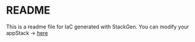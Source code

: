 # README
This is a readme file for IaC generated with StackGen.
You can modify your appStack -> [here](http://main.dev.stackgen.com/appstacks/3264ea35-e081-40f7-a490-b89fcd393135)
